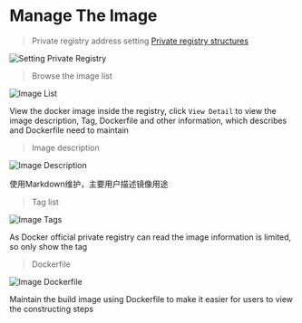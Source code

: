 # Manage The Image

> Private registry address setting [Private registry structures](build-registry.md)

![Setting Private Registry](_media/setting-private-registry.png)

> Browse the image list

![Image List](_media/image-list.png)

View the docker image inside the registry, click `View Detail` to view the image description, Tag, Dockerfile and other information, which describes and Dockerfile need to maintain

> Image description

![Image Description](_media/image-description.png)

使用Markdown维护，主要用户描述镜像用途

> Tag list

![Image Tags](_media/image-tags.png)

As Docker official private registry can read the image information is limited, so only show the tag

> Dockerfile

![Image Dockerfile](_media/image-dockerfile.png)

Maintain the build image using Dockerfile to make it easier for users to view the constructing steps

